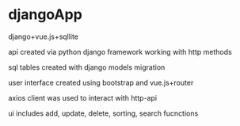 # djangoApp
django+vue.js+sqllite

api created via python django framework working with http methods

sql tables created with django models migration

user interface created using bootstrap and vue.js+router

axios client was used to interact with http-api

ui includes add, update, delete, sorting, search fucnctions
